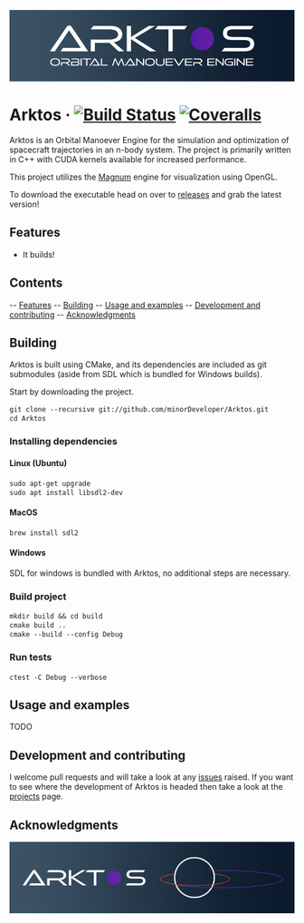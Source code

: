 ![Arktos_Banner@0.5x](./media/Arktos_Banner@0.5x.jpg)

Arktos
&middot;
[![Build Status](https://img.shields.io/github/workflow/status/minorDeveloper/Arktos/Arktos-Build)](https://github.com/minorDeveloper/Arktos/actions/workflows/build.yml)
[![Coveralls](https://img.shields.io/coveralls/github/minorDeveloper/Arktos)](https://coveralls.io/github/minorDeveloper/Arktos)
=====

Arktos is an Orbital Manoever Engine for the simulation and optimization of spacecraft trajectories in an n-body system. The project is primarily written in C++ with CUDA kernels available for increased performance.

This project utilizes the [Magnum](https://magnum.graphics/) engine for visualization using OpenGL.

To download the executable head on over to [releases](https://github.com/minorDeveloper/Arktos/releases) and grab the latest version!

## Features
 * It builds!

## Contents
-- [Features](#features)
-- [Building](#building)
-- [Usage and examples](#usage-and-examples)
-- [Development and contributing](#development-and-contributing)
-- [Acknowledgments](#acknowledgments)


## Building

Arktos is built using CMake, and its dependencies are included as git submodules (aside from SDL which is bundled for Windows builds).

Start by downloading the project.

```
git clone --recursive git://github.com/minorDeveloper/Arktos.git
cd Arktos
```


### Installing dependencies

#### Linux (Ubuntu)

```
sudo apt-get upgrade
sudo apt install libsdl2-dev
```

#### MacOS

```
brew install sdl2
```

#### Windows

SDL for windows is bundled with Arktos, no additional steps are necessary.

### Build project

```
mkdir build && cd build
cmake build ..
cmake --build --config Debug
```

### Run tests

```
ctest -C Debug --verbose
```

## Usage and examples

TODO

## Development and contributing
I welcome pull requests and will take a look at any [issues](https://github.com/minorDeveloper/Arktos/issues/new/choose) raised. If you want to see where the development of Arktos is headed then take a look at the [projects](https://github.com/minorDeveloper/Arktos/projects) page.

## Acknowledgments


![Arktos_Small@0.5x](./media/Arktos_Small@0.5x.jpg)

